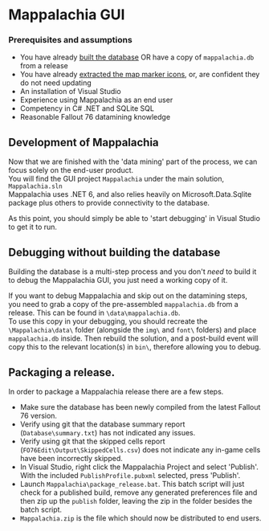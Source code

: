 # Mappalachia GUI

### Prerequisites and assumptions
* You have already [built the database](Ingest.md) OR have a copy of `mappalachia.db` from a release
* You have already [extracted the map marker icons](IconExtraction.md), or, are confident they do not need updating
* An installation of Visual Studio
* Experience using Mappalachia as an end user
* Competency in C# .NET and SQLite SQL
* Reasonable Fallout 76 datamining knowledge

## Development of Mappalachia
Now that we are finished with the 'data mining' part of the process, we can focus solely on the end-user product.<br/>
You will find the GUI project `Mappalachia` under the main solution, `Mappalachia.sln`<br/>
Mappalachia uses .NET 6, and also relies heavily on Microsoft.Data.Sqlite package plus others to provide connectivity to the database.<br/>

As this point, you should simply be able to 'start debugging' in Visual Studio to get it to run.
<br/>

## Debugging without building the database
Building the database is a multi-step process and you don't *need* to build it to debug the Mappalachia GUI, you just need a working copy of it.<br/>

If you want to debug Mappalachia and skip out on the datamining steps, you need to grab a copy of the pre-assembled `mappalachia.db` from a release. This can be found in `\data\mappalachia.db`.<br/>
To use this copy in your debugging, you should recreate the `\Mappalachia\data\` folder (alongside the `img\` and `font\` folders) and place `mappalachia.db` inside. Then rebuild the solution, and a post-build event will copy this to the relevant location(s) in `bin\`, therefore allowing you to debug.
<br/>

## Packaging a release.
In order to package a Mappalachia release there are a few steps.
* Make sure the database has been newly compiled from the latest Fallout 76 version.
* Verify using git that the database summary report (`Database\summary.txt`) has not indicated any issues.
* Verify using git that the skipped cells report (`FO76Edit\Output\SkippedCells.csv`) does not indicate any in-game cells have been incorrectly skipped.
* In Visual Studio, right click the Mappalachia Project and select 'Publish'. With the included `PublishProfile.pubxml` selected, press 'Publish'.
* Launch `Mappalachia\package_release.bat`. This batch script will just check for a published build, remove any generated preferences file and then zip up the `publish` folder, leaving the zip in the folder besides the batch script.
* `Mappalachia.zip` is the file which should now be distributed to end users.
